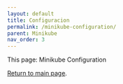 ```yaml
---
layout: default
title: Configuracion
permalink: /minikube-configuration/
parent: Minikube
nav_order: 3
---
```


This page: Minikube Configuration

[Return to main page]({{site.baseurl}}/).